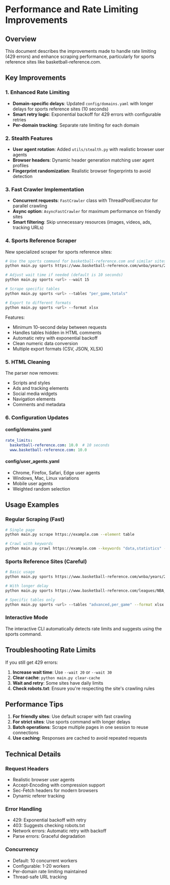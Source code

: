# Performance and Rate Limiting Improvements

## Overview

This document describes the improvements made to handle rate limiting (429 errors) and enhance scraping performance, particularly for sports reference sites like basketball-reference.com.

## Key Improvements

### 1. Enhanced Rate Limiting

- **Domain-specific delays**: Updated `config/domains.yaml` with longer delays for sports reference sites (10 seconds)
- **Smart retry logic**: Exponential backoff for 429 errors with configurable retries
- **Per-domain tracking**: Separate rate limiting for each domain

### 2. Stealth Features

- **User agent rotation**: Added `utils/stealth.py` with realistic browser user agents
- **Browser headers**: Dynamic header generation matching user agent profiles
- **Fingerprint randomization**: Realistic browser fingerprints to avoid detection

### 3. Fast Crawler Implementation

- **Concurrent requests**: `FastCrawler` class with ThreadPoolExecutor for parallel crawling
- **Async option**: `AsyncFastCrawler` for maximum performance on friendly sites
- **Smart filtering**: Skip unnecessary resources (images, videos, ads, tracking URLs)

### 4. Sports Reference Scraper

New specialized scraper for sports reference sites:

```bash
# Use the sports command for basketball-reference.com and similar sites
python main.py sports https://www.basketball-reference.com/wnba/years/2025_per_game.html

# Adjust wait time if needed (default is 10 seconds)
python main.py sports <url> --wait 15

# Scrape specific tables
python main.py sports <url> --tables "per_game,totals"

# Export to different formats
python main.py sports <url> --format xlsx
```

Features:
- Minimum 10-second delay between requests
- Handles tables hidden in HTML comments
- Automatic retry with exponential backoff
- Clean numeric data conversion
- Multiple export formats (CSV, JSON, XLSX)

### 5. HTML Cleaning

The parser now removes:
- Scripts and styles
- Ads and tracking elements
- Social media widgets
- Navigation elements
- Comments and metadata

### 6. Configuration Updates

#### config/domains.yaml
```yaml
rate_limits:
  basketball-reference.com: 10.0  # 10 seconds
  www.basketball-reference.com: 10.0
```

#### config/user_agents.yaml
- Chrome, Firefox, Safari, Edge user agents
- Windows, Mac, Linux variations
- Mobile user agents
- Weighted random selection

## Usage Examples

### Regular Scraping (Fast)
```bash
# Single page
python main.py scrape https://example.com --element table

# Crawl with keywords
python main.py crawl https://example.com --keywords "data,statistics" --max-pages 20
```

### Sports Reference Sites (Careful)
```bash
# Basic usage
python main.py sports https://www.basketball-reference.com/wnba/years/2025_per_game.html

# With longer delay
python main.py sports https://www.basketball-reference.com/leagues/NBA_2024_totals.html --wait 20

# Specific tables only
python main.py sports <url> --tables "advanced,per_game" --format xlsx
```

### Interactive Mode
The interactive CLI automatically detects rate limits and suggests using the sports command.

## Troubleshooting Rate Limits

If you still get 429 errors:

1. **Increase wait time**: Use `--wait 20` or `--wait 30`
2. **Clear cache**: `python main.py clear-cache`
3. **Wait and retry**: Some sites have daily limits
4. **Check robots.txt**: Ensure you're respecting the site's crawling rules

## Performance Tips

1. **For friendly sites**: Use default scraper with fast crawling
2. **For strict sites**: Use sports command with longer delays
3. **Batch operations**: Scrape multiple pages in one session to reuse connections
4. **Use caching**: Responses are cached to avoid repeated requests

## Technical Details

### Request Headers
- Realistic browser user agents
- Accept-Encoding with compression support
- Sec-Fetch headers for modern browsers
- Dynamic referer tracking

### Error Handling
- 429: Exponential backoff with retry
- 403: Suggests checking robots.txt
- Network errors: Automatic retry with backoff
- Parse errors: Graceful degradation

### Concurrency
- Default: 10 concurrent workers
- Configurable: 1-20 workers
- Per-domain rate limiting maintained
- Thread-safe URL tracking